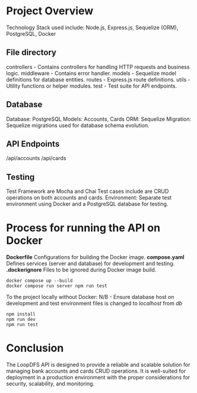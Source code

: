 
# Project Overview

Technology Stack  used include:
Node.js, Express.js, Sequelize (ORM), PostgreSQL, Docker

## File directory
controllers - Contains controllers for handling HTTP requests and business logic.
middleware - Contains error handler.
models - Sequelize model definitions for database entities.
routes - Express.js route definitions.
utils - Utility functions or helper modules.
test - Test suite for API endpoints.

## Database
Database: PostgreSQL
Models: Accounts, Cards
ORM: Sequelize
Migration: Sequelize migrations used for database schema evolution.

## API Endpoints
/api/accounts
/api/cards


## Testing
Test Framework are Mocha and Chai
Test cases include are CRUD operations on both accounts and cards.
Environment: Separate test environment using Docker and a PostgreSQL database for testing.


# Process for running the API on Docker
**Dockerfile** Configurations for building the Docker image.
**compose.yaml** Defines services (server and database) for development and testing.
**.dockerignore** Files to be ignored during Docker image build.

```
docker compose up --build
docker compose run server npm run test
```

To the project locally without Docker:
N/B - Ensure database host on development and test environment files is changed to *localhost* from *db*

```
npm install
npm run dev
npm run test
```


# Conclusion
The LoopDFS API is designed to provide a reliable and scalable solution for managing bank accounts and cards CRUD operations. It is well-suited for deployment in a production environment with the proper considerations for security, scalability, and monitoring.
